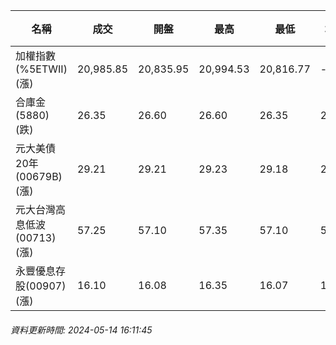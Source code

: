 | 名稱 | 成交 | 開盤 | 最高 | 最低 | 均價 | 成交金額(億) | 昨收 | 漲跌幅 | 漲跌 | 總量 | 昨量 | 振幅 |
| -------- | -------- | -------- | -------- |-------- | -------- | -------- |-------- |-------- |-------- | -------- | -------- |-------- |
|加權指數(%5ETWII) (漲)|20,985.85|20,835.95|20,994.53|20,816.77|-|4,700.33|20,857.71|0.61%|128.14|9,035,494|0|0.85%|
|合庫金(5880) (跌)|26.35|26.60|26.60|26.35|26.40|1.67|26.60|0.94%|0.25|6,327|8,978|0.94%|
|元大美債20年(00679B) (漲)|29.21|29.21|29.23|29.18|29.20|10.75|29.18|0.10%|0.03|36,796|44,032|0.17%|
|元大台灣高息低波(00713) (漲)|57.25|57.10|57.35|57.10|57.24|1.97|57.00|0.44%|0.25|3,442|4,628|0.44%|
|永豐優息存股(00907) (漲)|16.10|16.08|16.35|16.07|16.22|1.27|16.08|0.12%|0.02|7,830|5,497|1.74%|
###### 資料更新時間: 2024-05-14 16:11:45